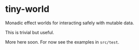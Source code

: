 tiny-world
==========

Monadic effect worlds for interacting safely with mutable data.

This is trivial but useful. 

More here soon. For now see the examples in `src/test`.